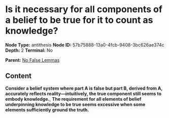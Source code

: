 # Is it necessary for all components of a belief to be true for it to count as knowledge?

**Node Type:** antithesis
**Node ID:** 57b75888-13a0-4fcb-9408-3bc626ae374c
**Depth:** 2
**Terminal:** No

**Parent:** [No False Lemmas](no-false-lemmas.md)

## Content

**Consider a belief system where part A is false but part B, derived from A, accurately reflects reality—intuitively, the true component still seems to embody knowledge.**, **The requirement for all elements of belief underpinning knowledge to be true seems excessive when some elements sufficiently ground the truth.**
